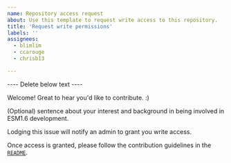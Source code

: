 ```yaml
---
name: Repository access request
about: Use this template to request write access to this repository.
title: 'Request write permissions'
labels: ''
assignees: 
  - blimlim
  - ccarouge
  - chrisb13

---
```


---- Delete below text ---- 

Welcome! Great to hear you'd like to contribute. :)

(Optional) sentence about your interest and background in being involved in ESM1.6 development.

Lodging this issue will notify an admin to grant you write access. 

Once access is granted, please follow the contribution guidelines in the [`README`](https://github.com/ACCESS-Community-Hub/access-esm1.6-dev-experiments).
